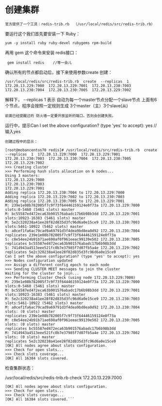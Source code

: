 # 创建集群

    官方提供了一个工具：redis-trib.rb  （/usr/local/redis/src/redis-trib.rb） 
要运行这个我们首先要安装一下 Ruby：

   
    yum -y install ruby ruby-devel rubygems rpm-build

  再用 gem 这个命令来安装 redis接口：

     gem install redis    //等一会儿
 
   确认所有的节点都启动后，接下来使用参数create 创建：
 
```
/usr/local/redis/src/redis-trib.rb  create  --replicas  1  172.20.13.229:7000  172.20.13.229:7001  172.20.13.230:7003  172.20.13.230:7004  172.20.13.230:7005  172.20.13.229:7002
```
    
 
   解释下， --replicas  1  表示 自动为每一个master节点分配一个slave节点    上面有6个节点，程序会按照一定规则生成 3个master（主）3个slave(从)

    前面已经提醒过的 防火墙一定要开放监听的端口，否则会创建失败。
    
   运行中，提示Can I set the above configuration? (type 'yes' to accept): yes    //输入yes
    
    创建过程中的显示：
   ```
   [root@mobancentos70 redis]# /usr/local/redis/src/redis-trib.rb  create  --replicas  1  172.20.13.229:7000  172.20.13.229:7001  172.20.13.230:7003  172.20.13.230:7004  172.20.13.230:7005  172.20.13.229:7002
>>> Creating cluster
>>> Performing hash slots allocation on 6 nodes...
Using 3 masters:
172.20.13.229:7000
172.20.13.230:7003
172.20.13.229:7001
Adding replica 172.20.13.230:7004 to 172.20.13.229:7000
Adding replica 172.20.13.229:7002 to 172.20.13.230:7003
Adding replica 172.20.13.230:7005 to 172.20.13.229:7001
M: 239e1e08b782005f7c9f73f64446159124e0f73a 172.20.13.229:7000
   slots:0-5460 (5461 slots) master
M: bc55587ed472eca63b901576abadc17b6b98b3dd 172.20.13.229:7001
   slots:10923-16383 (5461 slots) master
M: 5e2c320238a41ee28f82d835d3fc96d6a0e15ce9 172.20.13.230:7003
   slots:5461-10922 (5462 slots) master
S: a0cef1fa6ac79cad9a69791d3f4dea9bd8ea0d92 172.20.13.230:7004
   replicates 239e1e08b782005f7c9f73f64446159124e0f73a
S: c8e54ee24b91b71ae698af0f961eeac99139e502 172.20.13.230:7005
   replicates bc55587ed472eca63b901576abadc17b6b98b3dd
S: 7414943a4513eee521fc0b7e37985f7d07fb5a4e 172.20.13.229:7002
   replicates 5e2c320238a41ee28f82d835d3fc96d6a0e15ce9
Can I set the above configuration? (type 'yes' to accept): yes
>>> Nodes configuration updated
>>> Assign a different config epoch to each node
>>> Sending CLUSTER MEET messages to join the cluster
Waiting for the cluster to join...
>>> Performing Cluster Check (using node 172.20.13.229:7000)
M: 239e1e08b782005f7c9f73f64446159124e0f73a 172.20.13.229:7000
   slots:0-5460 (5461 slots) master
M: bc55587ed472eca63b901576abadc17b6b98b3dd 172.20.13.229:7001
   slots:10923-16383 (5461 slots) master
M: 5e2c320238a41ee28f82d835d3fc96d6a0e15ce9 172.20.13.230:7003
   slots:5461-10922 (5462 slots) master
M: a0cef1fa6ac79cad9a69791d3f4dea9bd8ea0d92 172.20.13.230:7004
   slots: (0 slots) master
   replicates 239e1e08b782005f7c9f73f64446159124e0f73a
M: c8e54ee24b91b71ae698af0f961eeac99139e502 172.20.13.230:7005
   slots: (0 slots) master
   replicates bc55587ed472eca63b901576abadc17b6b98b3dd
M: 7414943a4513eee521fc0b7e37985f7d07fb5a4e 172.20.13.229:7002
   slots: (0 slots) master
   replicates 5e2c320238a41ee28f82d835d3fc96d6a0e15ce9
[OK] All nodes agree about slots configuration.
>>> Check for open slots...
>>> Check slots coverage...
[OK] All 16384 slots covered.
```

检查集群状态：

/usr/local/redis/src/redis-trib.rb check 172.20.13.229:7000

```...
[OK] All nodes agree about slots configuration.
>>> Check for open slots...
>>> Check slots coverage...
[OK] All 16384 slots covered.```
